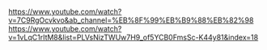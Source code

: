https://www.youtube.com/watch?v=7C9RgOcvkvo&ab_channel=%EB%8F%99%EB%B9%88%EB%82%98
<br>
https://www.youtube.com/watch?v=1vLqC1rItM8&list=PLVsNizTWUw7H9_of5YCB0FmsSc-K44y81&index=18
